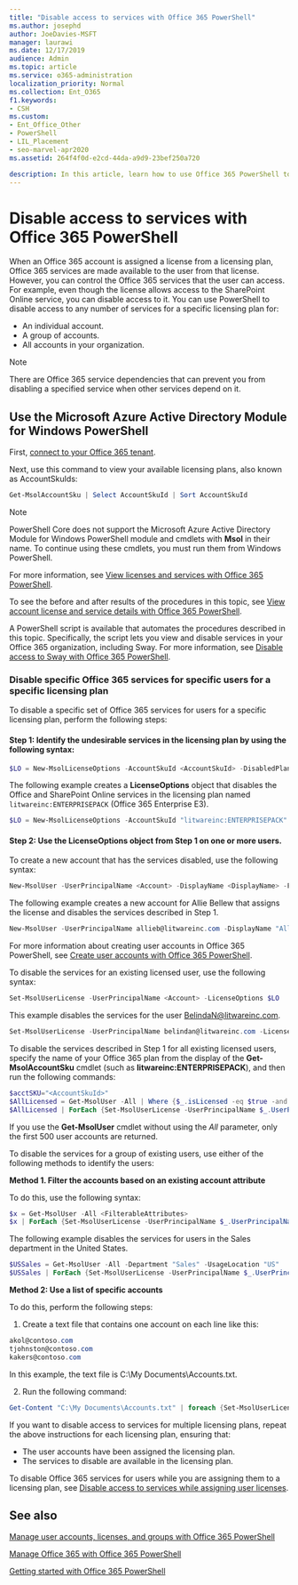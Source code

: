 ```yaml
---
title: "Disable access to services with Office 365 PowerShell"
ms.author: josephd
author: JoeDavies-MSFT
manager: laurawi
ms.date: 12/17/2019
audience: Admin
ms.topic: article
ms.service: o365-administration
localization_priority: Normal
ms.collection: Ent_O365
f1.keywords:
- CSH
ms.custom: 
- Ent_Office_Other
- PowerShell
- LIL_Placement
- seo-marvel-apr2020
ms.assetid: 264f4f0d-e2cd-44da-a9d9-23bef250a720

description: In this article, learn how to use Office 365 PowerShell to disable access to Office 365 services for users.
---
```


# Disable access to services with Office 365 PowerShell

When an Office 365 account is assigned a license from a licensing plan, Office 365 services are made available to the user from that license. However, you can control the Office 365 services that the user can access. For example, even though the license allows access to the SharePoint Online service, you can disable access to it. You can use PowerShell to disable access to any number of services for a specific licensing plan for:

- An individual account.
- A group of accounts.
- All accounts in your organization.

>[!Note]
>There are Office 365 service dependencies that can prevent you from disabling a specified service when other services depend on it.
>

## Use the Microsoft Azure Active Directory Module for Windows PowerShell

First, [connect to your Office 365 tenant](connect-to-office-365-powershell.md#connect-with-the-microsoft-azure-active-directory-module-for-windows-powershell).

Next, use this command to view your available licensing plans, also known as AccountSkuIds:

```powershell
Get-MsolAccountSku | Select AccountSkuId | Sort AccountSkuId
```

>[!Note]
>PowerShell Core does not support the Microsoft Azure Active Directory Module for Windows PowerShell module and cmdlets with **Msol** in their name. To continue using these cmdlets, you must run them from Windows PowerShell.
>

For more information, see [View licenses and services with Office 365 PowerShell](view-licenses-and-services-with-office-365-powershell.md).
    
To see the before and after results of the procedures in this topic, see [View account license and service details with Office 365 PowerShell](view-account-license-and-service-details-with-office-365-powershell.md).
    
A PowerShell script is available that automates the procedures described in this topic. Specifically, the script lets you view and disable services in your Office 365 organization, including Sway. For more information, see [Disable access to Sway with Office 365 PowerShell](disable-access-to-sway-with-office-365-powershell.md).
    
    
### Disable specific Office 365 services for specific users for a specific licensing plan
  
To disable a specific set of Office 365 services for users for a specific licensing plan, perform the following steps:
  
#### Step 1: Identify the undesirable services in the licensing plan by using the following syntax:
    
```powershell
$LO = New-MsolLicenseOptions -AccountSkuId <AccountSkuId> -DisabledPlans "<UndesirableService1>", "<UndesirableService2>"...
```

The following example creates a **LicenseOptions** object that disables the Office and SharePoint Online services in the licensing plan named `litwareinc:ENTERPRISEPACK` (Office 365 Enterprise E3).
    
```powershell
$LO = New-MsolLicenseOptions -AccountSkuId "litwareinc:ENTERPRISEPACK" -DisabledPlans "SHAREPOINTWAC", "SHAREPOINTENTERPRISE"
```

#### Step 2: Use the **LicenseOptions** object from Step 1 on one or more users.
    
To create a new account that has the services disabled, use the following syntax:
    
```powershell
New-MsolUser -UserPrincipalName <Account> -DisplayName <DisplayName> -FirstName <FirstName> -LastName <LastName> -LicenseAssignment <AccountSkuId> -LicenseOptions $LO -UsageLocation <CountryCode>
```

The following example creates a new account for Allie Bellew that assigns the license and disables the services described in Step 1.
    
```powershell
New-MsolUser -UserPrincipalName allieb@litwareinc.com -DisplayName "Allie Bellew" -FirstName Allie -LastName Bellew -LicenseAssignment litwareinc:ENTERPRISEPACK -LicenseOptions $LO -UsageLocation US
```

For more information about creating user accounts in Office 365 PowerShell, see [Create user accounts with Office 365 PowerShell](create-user-accounts-with-office-365-powershell.md).
    
To disable the services for an existing licensed user, use the following syntax:
    
```powershell
Set-MsolUserLicense -UserPrincipalName <Account> -LicenseOptions $LO
```

This example disables the services for the user BelindaN@litwareinc.com.
    
```powershell
Set-MsolUserLicense -UserPrincipalName belindan@litwareinc.com -LicenseOptions $LO
```

To disable the services described in Step 1 for all existing licensed users, specify the name of your Office 365 plan from the display of the **Get-MsolAccountSku** cmdlet (such as **litwareinc:ENTERPRISEPACK**), and then run the following commands:
    
```powershell
$acctSKU="<AccountSkuId>"
$AllLicensed = Get-MsolUser -All | Where {$_.isLicensed -eq $true -and $_.licenses.AccountSku.SkuPartNumber -contains ($acctSKU).Substring($acctSKU.IndexOf(":")+1, $acctSKU.Length-$acctSKU.IndexOf(":")-1)}
$AllLicensed | ForEach {Set-MsolUserLicense -UserPrincipalName $_.UserPrincipalName -LicenseOptions $LO}
```

 If you use the **Get-MsolUser** cmdlet without using the _All_ parameter, only the first 500 user accounts are returned.

To disable the services for a group of existing users, use either of the following methods to identify the users:
    
**Method 1. Filter the accounts based on an existing account attribute** 

To do this, use the following syntax:
    
```powershell
$x = Get-MsolUser -All <FilterableAttributes>
$x | ForEach {Set-MsolUserLicense -UserPrincipalName $_.UserPrincipalName -LicenseOptions $LO}
```

The following example disables the services for users in the Sales department in the United States.
    
```powershell
$USSales = Get-MsolUser -All -Department "Sales" -UsageLocation "US"
$USSales | ForEach {Set-MsolUserLicense -UserPrincipalName $_.UserPrincipalName -LicenseOptions $LO}
```

**Method 2: Use a list of specific accounts** 

To do this, perform the following steps:
    
1. Create a text file that contains one account on each line like this:
    
  ```powershell
  akol@contoso.com
  tjohnston@contoso.com
  kakers@contoso.com
  ```

  In this example, the text file is C:\\My Documents\\Accounts.txt.
    
2. Run the following command:
    
  ```powershell
  Get-Content "C:\My Documents\Accounts.txt" | foreach {Set-MsolUserLicense -UserPrincipalName $_ -LicenseOptions $LO}
  ```

If you want to disable access to services for multiple licensing plans, repeat the above instructions for each licensing plan, ensuring that:

- The user accounts have been assigned the licensing plan.
- The services to disable are available in the licensing plan.

To disable Office 365 services for users while you are assigning them to a licensing plan, see [Disable access to services while assigning user licenses](disable-access-to-services-while-assigning-user-licenses.md).


## See also

[Manage user accounts, licenses, and groups with Office 365 PowerShell](manage-user-accounts-and-licenses-with-office-365-powershell.md)
  
[Manage Office 365 with Office 365 PowerShell](manage-office-365-with-office-365-powershell.md)
  
[Getting started with Office 365 PowerShell](getting-started-with-office-365-powershell.md)
